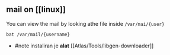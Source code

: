 ## mail on [[linux]]

You can view the mail by looking athe file inside `/var/mai/{user}`
```bash
bat /var/mail/{username}
```

- #note instaliran je **alat** [[Atlas/Tools/libgen-downloader]]

